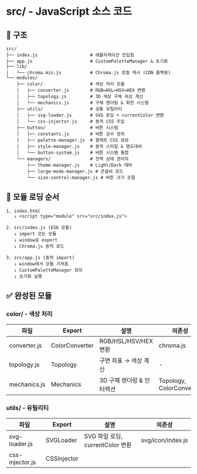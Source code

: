 # src/ - JavaScript 소스 코드

## 📁 구조

```
src/
├── index.js                    # 애플리케이션 진입점
├── app.js                      # CustomPaletteManager & 초기화
├── lib/
│   └── chroma.min.js           # Chroma.js 로컬 캐시 (CDN 폴백용)
└── modules/
    ├── color/                  # 색상 처리 모듈
    │   ├── converter.js        # RGB↔HSL↔HSV↔HEX 변환
    │   ├── topology.js         # 3D 색상 구체 위상 계산
    │   └── mechanics.js        # 구체 렌더링 & 회전 시스템
    ├── utils/                  # 공통 유틸리티
    │   ├── svg-loader.js       # SVG 로딩 + currentColor 변환
    │   └── css-injector.js     # 동적 CSS 주입
    ├── button/                 # 버튼 시스템
    │   ├── constants.js        # 버튼 상수 정의
    │   ├── palette-manager.js  # 팔레트 CSS 생성
    │   ├── style-manager.js    # 동적 스타일 & 명도대비
    │   └── button-system.js    # 버튼 시스템 통합
    └── managers/               # 전역 상태 관리자
        ├── theme-manager.js    # Light/Dark 테마
        ├── large-mode-manager.js # 큰글씨 모드
        └── size-control-manager.js # 버튼 크기 조절
```

## 🔄 모듈 로딩 순서

```
1. index.html
   ↓ <script type="module" src="src/index.js">

2. src/index.js (ES6 모듈)
   ↓ import 모든 모듈
   ↓ window로 export
   ↓ Chroma.js 동적 로드

3. src/app.js (동적 import)
   ↓ window에서 모듈 가져옴
   ↓ CustomPaletteManager 정의
   ↓ 초기화 실행
```

## ✅ 완성된 모듈

### color/ - 색상 처리
| 파일 | Export | 설명 | 의존성 |
|------|--------|------|--------|
| converter.js | ColorConverter | RGB/HSL/HSV/HEX 변환 | chroma.js |
| topology.js | Topology | 구면 좌표 → 색상 계산 | - |
| mechanics.js | Mechanics | 3D 구체 렌더링 & 인터랙션 | Topology, ColorConverter |

### utils/ - 유틸리티
| 파일 | Export | 설명 | 의존성 |
|------|--------|------|--------|
| svg-loader.js | SVGLoader | SVG 파일 로딩, currentColor 변환 | svg/icon/index.js |
| css-injector.js | CSSInjector | <style> 태그 동적 주입 | - |

### button/ - 버튼 시스템
| 파일 | Export | 설명 | 의존성 |
|------|--------|------|--------|
| constants.js | BUTTON_CONSTANTS | 크기/간격 상수 | - |
| palette-manager.js | PaletteManager | 팔레트 CSS 생성 | CSSInjector |
| style-manager.js | StyleManager | 동적 스타일, 명도대비 | BUTTON_CONSTANTS |
| button-system.js | ButtonSystem | 시스템 통합 & 초기화 | PaletteManager, StyleManager |

### managers/ - 전역 관리자
| 파일 | Export | 설명 | 의존성 |
|------|--------|------|--------|
| theme-manager.js | ThemeManager | Light/Dark 테마 전환 | - |
| large-mode-manager.js | LargeTextManager | 큰글씨 모드 | - |
| size-control-manager.js | SizeControlManager | 버튼 크기 조절 | ButtonSystem (약한 의존) |

## 🎯 모듈 설계 원칙

### 1. 단일 책임 원칙 (SRP)
각 모듈은 하나의 책임만 가집니다.

### 2. 순환 의존 방지
명확한 의존성 방향 (레벨 0 → 1 → 2 → 3 → 4)

### 3. 관측성
상세한 로깅 + 성능 측정

### 4. 확장성
새 모듈 추가가 쉬움

## 📝 새 모듈 추가하기

```javascript
// 1. 모듈 생성
// src/modules/my-module.js
export const MyModule = {
  doSomething() {
    console.log('✅ [MyModule] 작동');
  }
};

// 2. index.js에서 import
import { MyModule } from './modules/my-module.js';
window.MyModule = MyModule;

// 3. 사용
// app.js 또는 다른 곳에서
const { MyModule } = window;
MyModule.doSomething();
```

## 🔍 디버깅

### 콘솔 로그 확인
```
📦 [index.js] ES6 모듈 로딩 시작
✅ [index.js] 모든 모듈 import 완료 (12.34ms)
📤 [index.js] window 객체로 export 시작...
✅ [index.js] 전역 export 완료
📥 [index.js] Chroma.js 로드 시작...
✅ [index.js] Chroma.js 로드 완료 (23.45ms)
📥 [index.js] app.js 로드 시작...
✅ [app.js] 모든 모듈 import 완료
🚀 [app.js] 애플리케이션 초기화 시작
  🎨 [ThemeManager] 초기화 완료
  📏 [LargeTextManager] 초기화 완료
  📐 [SizeControlManager] 초기화 완료
  🔘 [ButtonSystem] 초기화 완료
✅ [app.js] 모든 시스템 초기화 완료
```

### window 객체 확인
```javascript
console.log(window.ButtonSystem);
console.log(window.AppUtils.SVGLoader.cache);
```

## 🔧 유지보수

### 아이콘 관리
```bash
# 아이콘 추가/삭제 후
.\scripts\update-icons.ps1

# 출력:
# Changes:
#   + Added: 2
#   - Removed: 1
#   Total: 34 icons
```

### 모듈 업데이트
각 모듈이 독립적이므로 개별 수정 가능

## 📈 파일 크기

| 구분 | 라인 수 | 설명 |
|------|---------|------|
| **이전** | 2726줄 | 단일 파일 |
| **현재** | ~1200줄 | 15개 모듈 |
| **감소율** | 56% | 체계적 분리 |

## 🎓 학습 포인트

이 프로젝트에서 배울 수 있는 것:

1. **ES6 모듈 시스템** - import/export
2. **의존성 관리** - 순환 방지, 명확한 그래프
3. **성능 최적화** - 캐시, 병렬 로딩, 쓰로틀링
4. **자동화** - 스크립트, Git Hook, CI/CD
5. **관측성** - 로깅, 성능 측정
6. **접근성** - ARIA, 키보드 네비게이션
7. **3D 그래픽스** - 쿼터니언, 구면 좌표

## 🔗 관련 문서

- [../README.md](../README.md) - 프로젝트 전체 개요
- [scripts/README.md](../scripts/README.md) - 스크립트 사용법
- [svg/icon/index.js](../svg/icon/index.js) - 아이콘 목록 (자동 생성)

---

**Made with ❤️ by 이강철**
